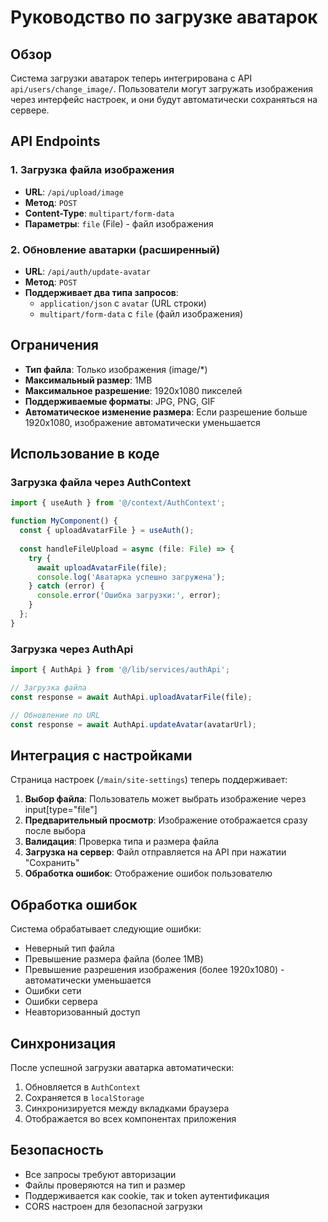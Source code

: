 # Руководство по загрузке аватарок

## Обзор

Система загрузки аватарок теперь интегрирована с API `api/users/change_image/`. Пользователи могут загружать изображения через интерфейс настроек, и они будут автоматически сохраняться на сервере.

## API Endpoints

### 1. Загрузка файла изображения
- **URL**: `/api/upload/image`
- **Метод**: `POST`
- **Content-Type**: `multipart/form-data`
- **Параметры**: `file` (File) - файл изображения

### 2. Обновление аватарки (расширенный)
- **URL**: `/api/auth/update-avatar`
- **Метод**: `POST`
- **Поддерживает два типа запросов**:
  - `application/json` с `avatar` (URL строки)
  - `multipart/form-data` с `file` (файл изображения)

## Ограничения

- **Тип файла**: Только изображения (image/*)
- **Максимальный размер**: 1MB
- **Максимальное разрешение**: 1920x1080 пикселей
- **Поддерживаемые форматы**: JPG, PNG, GIF
- **Автоматическое изменение размера**: Если разрешение больше 1920x1080, изображение автоматически уменьшается

## Использование в коде

### Загрузка файла через AuthContext

```typescript
import { useAuth } from '@/context/AuthContext';

function MyComponent() {
  const { uploadAvatarFile } = useAuth();
  
  const handleFileUpload = async (file: File) => {
    try {
      await uploadAvatarFile(file);
      console.log('Аватарка успешно загружена');
    } catch (error) {
      console.error('Ошибка загрузки:', error);
    }
  };
}
```

### Загрузка через AuthApi

```typescript
import { AuthApi } from '@/lib/services/authApi';

// Загрузка файла
const response = await AuthApi.uploadAvatarFile(file);

// Обновление по URL
const response = await AuthApi.updateAvatar(avatarUrl);
```

## Интеграция с настройками

Страница настроек (`/main/site-settings`) теперь поддерживает:

1. **Выбор файла**: Пользователь может выбрать изображение через input[type="file"]
2. **Предварительный просмотр**: Изображение отображается сразу после выбора
3. **Валидация**: Проверка типа и размера файла
4. **Загрузка на сервер**: Файл отправляется на API при нажатии "Сохранить"
5. **Обработка ошибок**: Отображение ошибок пользователю

## Обработка ошибок

Система обрабатывает следующие ошибки:

- Неверный тип файла
- Превышение размера файла (более 1MB)
- Превышение разрешения изображения (более 1920x1080) - автоматически уменьшается
- Ошибки сети
- Ошибки сервера
- Неавторизованный доступ

## Синхронизация

После успешной загрузки аватарка автоматически:

1. Обновляется в `AuthContext`
2. Сохраняется в `localStorage`
3. Синхронизируется между вкладками браузера
4. Отображается во всех компонентах приложения

## Безопасность

- Все запросы требуют авторизации
- Файлы проверяются на тип и размер
- Поддерживается как cookie, так и token аутентификация
- CORS настроен для безопасной загрузки
